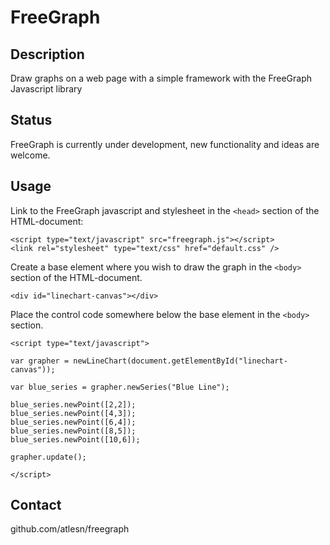 # FreeGraph
## Description
Draw graphs on a web page with a simple framework with the FreeGraph Javascript library

## Status
FreeGraph is currently under development, new functionality and ideas are welcome.

## Usage

Link to the FreeGraph javascript and stylesheet in the `<head>` section of the HTML-document:

    <script type="text/javascript" src="freegraph.js"></script>
    <link rel="stylesheet" type="text/css" href="default.css" />

Create a base element where you wish to draw the graph in the `<body>` section of the HTML-document.

    <div id="linechart-canvas"></div>

Place the control code somewhere below the base element in the `<body>` section.

    <script type="text/javascript">

    var grapher = newLineChart(document.getElementById("linechart-canvas"));

    var blue_series = grapher.newSeries("Blue Line");

    blue_series.newPoint([2,2]);
    blue_series.newPoint([4,3]);
    blue_series.newPoint([6,4]);
    blue_series.newPoint([8,5]);
    blue_series.newPoint([10,6]);

    grapher.update();

    </script>

## Contact
github.com/atlesn/freegraph
